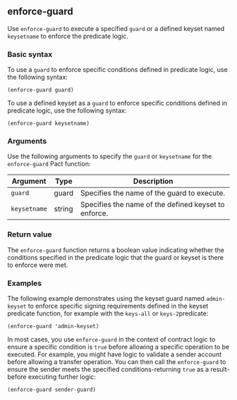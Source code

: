 ## enforce-guard

Use `enforce-guard` to execute a specified `guard` or a defined keyset named `keysetname` to enforce the predicate logic.

### Basic syntax

To use a `guard` to enforce specific conditions defined in predicate logic, use the following syntax:

```pact
(enforce-guard guard)
```

To use a defined keyset as a `guard` to enforce specific conditions defined in predicate logic, use the following syntax:

```pact
(enforce-guard keysetname)
```

### Arguments

Use the following arguments to specify the `guard` or `keysetname` for the `enforce-guard` Pact function:

| Argument   | Type   | Description                                        |
|------------|--------|----------------------------------------------------|
| `guard` | guard | Specifies the name of the guard to execute. |
| `keysetname` | string | Specifies the name of the defined keyset to enforce.|

### Return value

The `enforce-guard` function returns a boolean value indicating whether the conditions specified in the predicate logic that the guard or keyset is there to enforce were met.

### Examples

The following example demonstrates using the keyset guard named `admin-keyset` to enforce specific signing requirements defined in the keyset predicate function, for example with the `keys-all` or `keys-2`predicate:

```pact
(enforce-guard 'admin-keyset)
```

In most cases, you use `enforce-guard` in the context of contract logic to ensure a specific condition is `true` before allowing a specific operation to be executed. 
For example, you might have logic to validate a sender account before allowing a transfer operation.
You can then call the `enforce-guard` to ensure the sender meets the specified conditions-returning `true` as a result-before executing further logic:

```pact
(enforce-guard sender-guard)
```
